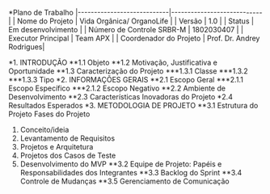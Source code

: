   *Plano de Trabalho
|----------------------------|----------------------------|
| Nome do Projeto            | Vida Orgânica/ OrganoLife       |
| Versão                     | 1.0                       |
| Status                     | Em desenvolvimento         |
| Número de Controle SRBR-M  | 1802030407                |
| Executor Principal         | Team APX                  |
| Coordenador do Projeto     | Prof. Dr. Andrey Rodrigues|

*1. INTRODUÇÃO
**1.1 Objeto
**1.2 Motivação, Justificativa e Oportunidade
**1.3 Caracterização do Projeto
***1.3.1 Classe
***1.3.2
***1.3.3 Tipo
*2. INFORMAÇÕES GERAIS
**2.1 Escopo Geral
***2.1.1 Escopo Específico
***2.1.2 Escopo Negativo
**2.2 Ambiente de Desenvolvimento
**2.3 Características Inovadoras do Projeto
*2.4 Resultados Esperados
*3. METODOLOGIA DE PROJETO
**3.1 Estrutura do Projeto
Fases do Projeto
1. Conceito/ideia
2. Levantamento de Requisitos
3. Projetos e Arquitetura
4. Projetos dos Casos de Teste
5. Desenvolvimento do MVP
**3.2 Equipe de Projeto: Papéis e Responsabilidades dos Integrantes
**3.3 Backlog do Sprint
**3.4 Controle de Mudanças 
**3.5 Gerenciamento de Comunicação
